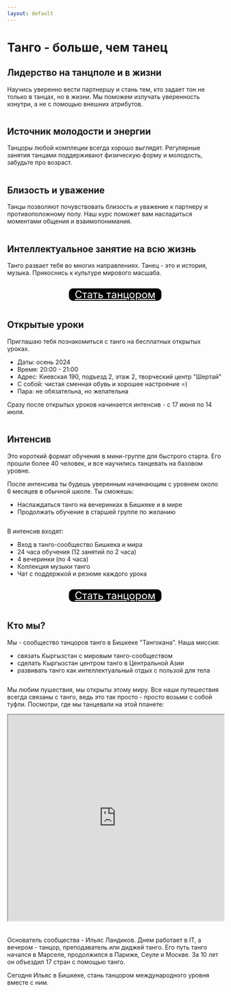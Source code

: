 ```yaml
---
layout: default
---
```


# Танго - больше, чем танец

## Лидерство на танцполе и в жизни

Научись уверенно вести партнершу и стань тем, кто задает тон не только в танцах, но в жизни. Мы поможем излучать уверенность изнутри, а не с помощью внешних атрибутов.

<img src="/assets/images/IMG_9107.JPG" alt="" class="landing-image-150-px" style="object-position: center 73%;">

## Источник молодости и энергии

Танцоры любой комплеции всегда хорошо выглядят. Регулярные занятия танцами поддерживают физическую форму и молодость, забудьте про возраст.

<img src="/assets/images/youth.jpg" alt="" class="landing-image-150-px" style="object-position: center 76%;">

## Близость и уважение

Танцы позволяют почувствовать близость и уважение к партнеру и противоположному полу. Наш курс поможет вам насладиться моментами общения и взаимопонимания.

<img src="/assets/images/understanding.jpg" alt="" class="landing-image-150-px" style="object-position: center 25%">

## Интеллектуальное занятие на всю жизнь

Танго развает тебя во многих направлениях. Танец - это и история, музыка. Прикоснись к культуре мирового масшаба.

<img src="/assets/images/IMG_3666.jpeg" alt="" class="landing-image-150-px" style="object-position: center 40%">

<div style="display:flex; justify-content:center"><p style="display: inline-block; text-align:center; background-color: black; border-radius: 10px"><a style="margin: 14px; backgound-color: black; color: white; font-size: 24px" href="#embended-form-345">Стать танцором</a></p></div>

## Открытые уроки

Приглашаю тебя познакомиться с танго на бесплатных открытых уроках.

- Даты: осень 2024
- Время: 20:00 - 21:00
- Адрес: Киевская 190, подъезд 2, этаж 2, творческий центр "Шертай"
- С собой: чистая сменная обувь и хорошее настроение =)
- Пара: не обязательна, но желательна

Сразу после открытых уроков начинается интенсив - с 17 июня по 14 июля.

<img src="/assets/images/IMG_0336.jpeg" alt="" class="landing-image-150-px" style="object-position: center 37%">

## Интенсив

Это короткий формат обучения в мини-группе для быстрого старта. Его прошли более 40 человек, и все научились танцевать на базовом уровне.

После интенсива ты будешь уверенным начинающим с уровнем около 6 месяцев в обычной школе. Ты сможешь:

- Наслаждаться танго на вечеринках в Бишкеке и в мире
- Продолжать обучение в старшей группе по желанию

<img src="/assets/images/IMG_8389.jpeg" alt="" class="landing-image-150-px" style="object-position: center 37%">

В интенсив входят:

- Вход в танго-сообщество Бишкека и мира
- 24 часа обучения (12 занятий по 2 часа)
- 4 вечеринки (по 4 часа)
- Коллекция музыки танго
- Чат с поддержкой и резюме каждого урока

<!-- Цена интесива - 14.000 сомов. Это всего 350 сомов в час. -->

<img src="/assets/images/IMG_0335.jpeg" alt="" class="landing-image-150-px" style="object-position: center 52%">

<div style="display:flex; justify-content:center"><p style="display: inline-block; text-align:center; background-color: black; border-radius: 10px"><a style="margin: 14px; backgound-color: black; color: white; font-size: 24px" href="#embended-form-345">Стать танцором</a></p></div>

## Кто мы?

Мы - сообщество танцоров танго в Бишкеке "Тангокана". Наша миссия:

- связать Кыргызстан с мировым танго-сообществом
- сделать Кыргызстан центром танго в Центральной Азии
- развивать танго как интеллектуальный отдых с пользой для тела

<img src="/assets/images/IMG_7862.jpeg" alt="" class="landing-image-150-px" style="object-position: center 22%">

Мы любим пушествия, мы открыты этому миру. Все наши путешествия всегда связаны с танго, ведь это так просто - просто возьми с собой туфли. Посмотри, где мы танцевали на этой планете:

<iframe src="https://www.google.com/maps/d/u/0/embed?mid=1t_BScP2V3hPm0fhya3wb_XB1DK8OZp0&ehbc=2E312F&noprof=1&z=2" style="width:100%; margin-bottom: 20px;" width="640" height="480"></iframe>

Основатель сообщества - Ильяс Ландиков. Днем работает в IT, а вечером - танцор, преподаватель или диджей танго. Его путь танго начался в Марселе, продолжился в Париже, Сеуле и Москве. За 10 лет он объездил 17 стран с помощью танго.

Сегодня Ильяс в Бишкеке, стань танцором международного уровня вместе с ним.

<img src="/assets/images/IMG_0144.jpeg" alt="" class="landing-image-150-px"  style="object-position: center 54%">

<p style="text-align: center;"><iframe class="form-iframe embended-form" style="display:none;" id="embended-form-326" src="https://crm.clients24.pro/tangokana/form?id=326" frameborder="0" scrolling="no" width="100%">Your browser does not support frames</iframe></p>
<link href="https://crm.clients24.pro/css/form.css" rel="stylesheet">
<script src="https://crm.clients24.pro/tangokana/admin/schedule-noauth/simple-form-script/326"></script>
<script>onmessage = function(e){
document.getElementById('embended-form-326').style.height = (e.data.formSize + 120) + 'px';
};</script>
